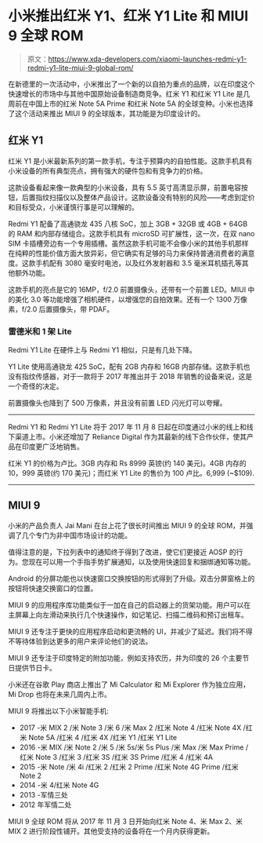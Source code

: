 # 小米推出红米 Y1、红米 Y1 Lite 和 MIUI 9 全球 ROM

> 原文：<https://www.xda-developers.com/xiaomi-launches-redmi-y1-redmi-y1-lite-miui-9-global-rom/>

在新德里的一次活动中，小米推出了一个新的以自拍为重点的品牌，以在印度这个快速增长的市场中与其他中国原始设备制造商竞争。红米 Y1 和红米 Y1 Lite 是几周前在中国上市的红米 Note 5A Prime 和红米 Note 5A 的全球变种。小米也选择了这个活动来推出 MIUI 9 的全球版本，其功能是为印度设计的。

## 红米 Y1

红米 Y1 是小米最新系列的第一款手机，专注于预算内的自拍性能。这款手机具有小米设备的所有典型亮点，拥有强大的硬件包和有竞争力的价格。

这款设备看起来像一款典型的小米设备，具有 5.5 英寸高清显示屏，前置电容按钮，后置指纹扫描仪以及整体产品设计。这款设备没有特别的风险——考虑到定价和目标受众，小米谨慎行事是可以理解的。

Redmi Y1 配备了高通骁龙 435 八核 SoC，加上 3GB + 32GB 或 4GB + 64GB 的 RAM 和内部存储组合。这款手机具有 microSD 可扩展性，这一次，在双 nano SIM 卡插槽旁边有一个专用插槽。虽然这款手机可能不会像小米的其他手机那样在纯粹的性能价值方面大放异彩，但它确实有足够的马力来保持普通消费者的满意度。这款手机配有 3080 毫安时电池，以及红外发射器和 3.5 毫米耳机插孔等其他额外功能。

这款手机的亮点是它的 16MP，f/2.0 前置摄像头，还带有一个前置 LED。MIUI 中的美化 3.0 等功能增强了相机硬件，以增强您的自拍效果。还有一个 1300 万像素，f/2.0 后置摄像头，带 PDAF。

### 雷德米和 1 架 Lite

Redmi Y1 Lite 在硬件上与 Redmi Y1 相似，只是有几处下降。

Y1 Lite 使用高通骁龙 425 SoC，配有 2GB 内存和 16GB 内部存储。这款手机也没有指纹传感器，对于一款将于 2017 年推出并于 2018 年销售的设备来说，这是一个奇怪的决定。

前置摄像头也降到了 500 万像素，并且没有前置 LED 闪光灯可以夸耀。

* * *

Redmi Y1 和 Redmi Y1 Lite 将于 2017 年 11 月 8 日起在印度通过小米的线上和线下渠道上市。小米还增加了 Reliance Digital 作为其最新的线下合作伙伴，使其产品在印度更广泛地销售。

红米 Y1 的价格为卢比。3GB 内存和 Rs 8999 英镑(约 140 美元)。4GB 内存的 10，999 英镑(约 170 美元)；而红米 Y1 Lite 的售价为 100 卢比。6,999 (~$109).

* * *

## MIUI 9

小米的产品负责人 Jai Mani 在台上花了很长时间推出 MIUI 9 的全球 ROM，并强调了几个专门为非中国市场设计的功能。

值得注意的是，下拉列表中的通知终于得到了改进，使它们更接近 AOSP 的行为。您现在可以用一个手指手势扩展通知，以及使用快速回复和捆绑通知等功能。

Android 的分屏功能也以快速窗口交换按钮的形式得到了升级。双击分屏窗格上的按钮将快速交换窗口的位置。

MIUI 9 的应用程序库功能类似于一加在自己的启动器上的货架功能。用户可以在主屏幕上向左滑动来执行几个快速操作，如记笔记、扫描二维码和预订出租车。

MIUI 9 还专注于更快的应用程序启动和更流畅的 UI，并减少了延迟。我们将不得不等待体验到达更多的用户来评论他们的说法。

MIUI 9 还专注于印度特定的附加功能，例如支持农历，并为印度的 26 个主要节日提供节日卡。

小米还在谷歌 Play 商店上推出了 Mi Calculator 和 Mi Explorer 作为独立应用，Mi Drop 也将在未来几周内上市。

MIUI 9 将推出以下小米智能手机:

*   2017 -米 MIX 2 /米 Note 3 /米 6 /米 Max 2 /红米 Note 4 /红米 Note 4X /红米 Note 5A /红米 4 /红米 4X /红米 Y1 /红米 Y1 Lite
*   2016 -米 MIX /米 Note 2 /米 5 /米 5s/米 5s Plus /米 Max /米 Max Prime /红米 Note 3 /红米 3 /红米 3S /红米 3S Prime /红米 4 /红米 4A
*   2015 -米 Note /米 4i /红米 2 /红米 2 Prime /红米 Note 4G Prime /红米 Note 2
*   2014 -米 4/红米 Note 4G
*   2013 -军情三处
*   2012 年军情二处

MIUI 9 全球 ROM 将从 2017 年 11 月 3 日开始向红米 Note 4、米 Max 2、米 MIX 2 进行阶段性铺开。其他受支持的设备将在一个月内获得更新。